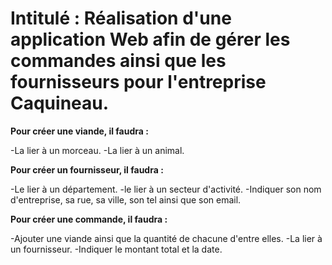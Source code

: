# Intitulé : Réalisation d'une application Web afin de gérer les commandes ainsi que les fournisseurs pour l'entreprise Caquineau.


**Pour créer une viande, il faudra :**

  -La lier à un morceau.
  -La lier à un animal.
  
**Pour créer un fournisseur, il faudra :**

  -Le lier à un département.
  -le lier à un secteur d'activité.
  -Indiquer son nom d'entreprise, sa rue, sa ville, son tel ainsi que son email.
  
**Pour créer une commande, il faudra :**

  -Ajouter une viande ainsi que la quantité de chacune d'entre elles.
  -La lier à un fournisseur.
  -Indiquer le montant total et la date.
  
  

  
